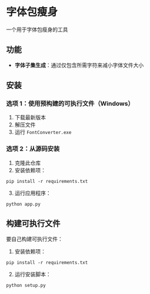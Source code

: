 # 字体包瘦身

一个用于字体包瘦身的工具

## 功能

- **字体子集生成**：通过仅包含所需字符来减小字体文件大小


## 安装

### 选项 1：使用预构建的可执行文件（Windows）

1. 下载最新版本
2. 解压文件
3. 运行 `FontConverter.exe`

### 选项 2：从源码安装

1. 克隆此仓库
2. 安装依赖项：
```
pip install -r requirements.txt
```
3. 运行应用程序：
```
python app.py
```

## 构建可执行文件

要自己构建可执行文件：

1. 安装依赖项：
```
pip install -r requirements.txt
```

2. 运行安装脚本：
```
python setup.py
```
